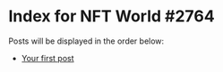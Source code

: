 # Index for NFT World #2764
Posts will be displayed in the order below:

- [Your first post](./001-first.md)

